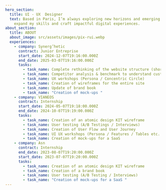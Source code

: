 ```yaml
---
hero_section:
  title: UI - UX  Designer
  text: Based in Paris, I’m always exploring new horizons and emerging fields to
    expand my skills and craft impactful digital experiences.
about_section:
  title: ABOUT
  about_image: src/assets/images/pix-rui.webp
  experiences:
    - company: Synerg’hetic
      contract: Junior Entreprise
      start_date: 2024-12-07T19:16:00.000Z
      end_date: 2025-03-07T19:16:00.000Z
      tasks:
        - task_name: Complete rethinking of the website structure (short & long term)
        - task_name: Competitor analysis & benchmark to understand customer needs
        - task_name: UX workshops (Persona / Concentric Circle)
        - task_name: Creation of wireframes for the entire site
        - task_name: Update of brand book
        - task_name: "Creation of mock-ups "
    - company: VIANEOS
      contract: Internship
      start_date: 2024-05-07T19:18:00.000Z
      end_date: 2024-10-07T19:19:00.000Z
      tasks:
        - task_name: Creation of an atomic design KIT wireframe
        - task_name: User testing (A/B Testings / Interviews)
        - task_name: Creation of User Flow and User Journey
        - task_name: UI UX workshops (Persona / Features / Tables etc...)
        - task_name: Creation of mock-ups for a SaaS
    - company: Asn
      contract: Internship
      end_date: 2023-08-07T19:20:00.000Z
      start_date: 2023-07-07T19:20:00.000Z
      tasks:
        - task_name: Creation of an atomic design KIT wireframe
        - task_name: Creation of a brand book
        - task_name: User testing (A/B Testing / Interviews)
        - task_name: "Creation of mock-ups for a SaaS "
---
```

